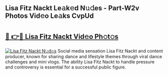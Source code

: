 ## Lisa Fitz Nackt Le𝚊k𝚎d N𝚞𝚍es - Part-W2v Photos Vid𝚎o Le𝚊ks CvpUd

# <h2><a href="http://fb3calb.evod.top/?m=Lisa+Fitz+Nackt">🔗 👉🔴 Lisa Fitz Nackt Vid𝚎o Ph𝚘t𝚘s</a></h2>

[![Lisa Fitz Nackt N𝚞d𝚎s](https://i.imgur.com/8V9OHl7.gif)](http://fb3calb.evod.top/?m=Lisa+Fitz+Nackt)
Social media sensation Lisa Fitz Nackt and content producer, known for sharing dance and lifestyle themes through viral dance challenges and mini vlogs. The ability Lisa Fitz Nackt to handle pressure and controversy is essential for a successful public figure. 

